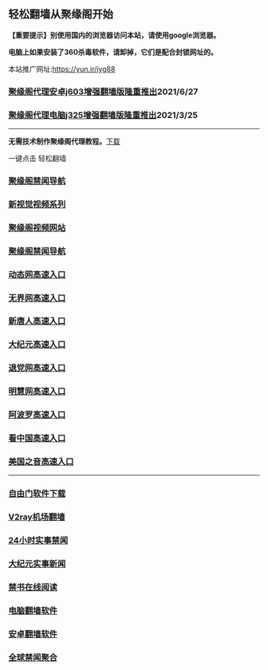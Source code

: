 ## 轻松翻墙从聚缘阁开始

**【重要提示】别使用国内的浏览器访问本站，请使用google浏览器。**

**电脑上如果安装了360杀毒软件，请卸掉，它们是配合封锁网址的。**

本站推广网址:https://yun.ir/jyg88

### [聚缘阁代理安卓j603增强翻墙版隆重推出](https://gitlab.com/juyuange/2/-/raw/master/j603.apk)2021/6/27

### [聚缘阁代理电脑j325增强翻墙版隆重推出](https://gitlab.com/juyuange/2/-/raw/master/j325dn.rar)2021/3/25

***



**无需技术制作聚缘阁代理教程。**[下载](https://gitlab.com/j25414/jyg/-/raw/master/jygdl.rar)

一键点击 轻松翻墙

### [聚缘阁禁闻导航](https://r.fwe3.ga)

### [新视觉视频系列](https://va.accte.cf/sj.html)

### [聚缘阁视频网站](https://va.accte.cf)

### [聚缘阁禁闻导航](https://bitbucket.org/ewwmakye/mo/src/master/README.md)

### [动态网高速入口](https://8u8.acce.gq/rrrd/r44774p)

### [无界网高速入口](https://8u8.acce.gq/rrrr/b12t)

### [新唐人高速入口](https://8u8.acce.gq/geeec/w5t)

### [大纪元高速入口](https://8u8.acce.gq/beeee/e7t)

### [退党网高速入口](https://8u8.acce.gq/xeeee/b8e)

### [明慧网高速入口](https://8u8.acce.gq/geeee/b3e)

### [阿波罗高速入口](https://8u8.acce.gq/xwwww/t13e)

### [看中国高速入口](https://8u8.acce.gq/xwwww/t11n)

### [美国之音高速入口](https://8u8.acce.gq/ssssy/q18m)


***






### [自由门软件下载](https://git.io/skyfree)

### [V2ray机场翻墙](https://github.com/bannedbook/fanqiang/wiki/V2ray%E6%9C%BA%E5%9C%BA)

### [24小时实事禁闻](https://github.com/fyvn2199/djy/blob/master/gb/n24hr.md?dfh#1)

### [大纪元实事新闻](https://github.com/fyvn2199/djy/blob/master/gb/nsc413.md?dfh#1)

### [禁书在线阅读](https://github.com/txyzum203/djy/blob/master/gb/9p.md?flntdtv#1)

### [电脑翻墙软件](https://github.com/Alvin9999/new-pac/wiki)

### [安卓翻墙软件](https://git.io/afq)

### [全球禁闻聚合](https://github.com/gfw-breaker/banned-news1/blob/master/README.md)












